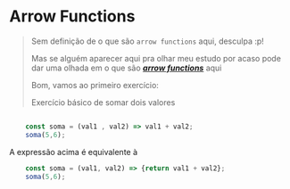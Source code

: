 # Arrow Functions 

> Sem definição de o que são `arrow functions` aqui, desculpa :p! 
>
> Mas se alguém aparecer aqui pra olhar meu estudo por acaso pode dar uma olhada em o que são __*[arrow functions](https://developer.mozilla.org/en/docs/Web/JavaScript/Reference/Functions/Arrow_functions "A MDN é uma lindeza <3")*__ aqui
>
> Bom, vamos ao primeiro exercício:
>
> Exercício básico de somar dois valores

```js

    const soma = (val1 , val2) => val1 + val2;
    soma(5,6);

```
A expressão acima é equivalente à 

```js
    const soma = (val1, val2) => {return val1 + val2};
    soma(5,6);
```
>
> 
